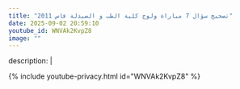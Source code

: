 ```yaml
---
title: "تصحيح سؤال 7 مباراة ولوج كلية الطب و الصيدلة فاس 2011"
date: 2025-09-02 20:59:10 
youtube_id: WNVAk2KvpZ8
image: ""
---
```

description: |
  
{% include youtube-privacy.html id="WNVAk2KvpZ8" %}
